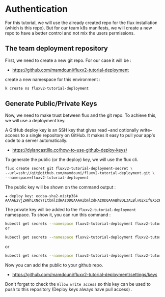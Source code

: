 # Authentication

For this tutorial, we will use the already created repo for the flux installation (which is this repo).
But for our team k8s manifests, we will create a new repo to have a better control and not mix the users permissions.

## The team deployment repository

First, we need to create a new git repo. For our case it will be :
- https://github.com/mamdouni/fluxv2-tutorial-deployment

create a new namespace for this environment :

```bash
k create ns fluxv2-tutorial-deployment
```
## Generate Public/Private Keys

Now, we need to make trust between flux and the git repo. To achieve this, we will use a deployment key.

A GitHub deploy key is an SSH key that gives read –and optionally write– access to a single repository on GitHub. It makes it easy to pull your app's code to a server automatically.
- https://dylancastillo.co/how-to-use-github-deploy-keys/

To generate the public (or the deploy) key, we will use the flux cli.
```bash
flux create secret git fluxv2-tutorial-deployment-secret \
--url=ssh://git@github.com/mamdouni/fluxv2-tutorial-deployment.git \
--namespace=fluxv2-tutorial-deployment
```

The public key will be shown on the command output :
```log
✚ deploy key: ecdsa-sha2-nistp384 AAAAE2VjZHNhLXNoYTItbmlzdHAzODQAAAAIbmlzdHAzODQAAABhBDL3ALBlv0ZxIf8X5zPHmXdELTNsHEb4hMGFkXmAsMjnk+SFcovsA+efc7I9TI+jUC98vKaEHKbLx5em8n2IszzLSJyw0EsTAhlyyPWT5PAICM2w2EVnv/VPYILuWAtrUw==
```

The private key will be added to the ``fluxv2-tutorial-deployment`` namespace. To show it, you can run this command :
```bash
kubectl get secrets --namespace fluxv2-tutorial-deployment fluxv2-tutorial-deployment-secret -o yaml | yq '.data'
or
```
```bash
kubectl get secrets --namespace fluxv2-tutorial-deployment fluxv2-tutorial-deployment-secret -o json | jq '.data'
```
or
```bash
kubectl get secrets --namespace fluxv2-tutorial-deployment fluxv2-tutorial-deployment-secret -o yaml
```

Now you can add the public to your github repo.
- https://github.com/mamdouni/fluxv2-tutorial-deployment/settings/keys

Don't forget to check the ``Allow write access`` so this key can be used to push to this repository (Deploy keys always have pull access) .

